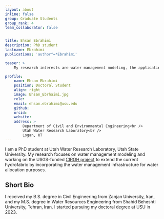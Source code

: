 ```yaml
---
layout: about
inline: false
group: Graduate Students
group_rank: 4
team_collaborator: false


title: Ehsan Ebrahimi
description: PhD student
lastname: Ebrahimi
publications: 'author^=*Ebrahimi'

teaser: >
    My research interests are water management modeling, the application of ML and AI in water resources engineering, and agent-based modeling.

profile:
    name: Ehsan Ebrahimi
    position: Doctoral Student 
    align: right
    image: Ehsan_Ebrhaimi.jpg
    role: 
    email: ehsan.ebrahimi@usu.edu
    github: 
    orcid: 
    website: 
    address: >
        Department of Civil and Environmental Engineering<br />
        Utah Water Research Laboratory<br />
        Logan, UT
---
```


I am a PhD student at Utah Water Research Laboratory, Utah State University. My research focuses on water management modeling and working on the USGS-funded [CIROH project](/projects/CIROH_hydrofabric) to extend the current hydrofabric by incorporating the water management infrastructure for water allocation purposes.

## Short Bio

I received my B.S. degree in Civil Engineering from Zanjan University, Iran, and my M.S. degree in Water Resources Engineering from Shahid Beheshti University, Tehran, Iran. I started pursuing my doctoral degree at USU in 2023.

